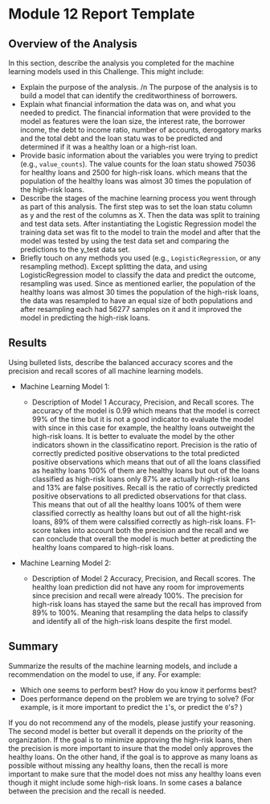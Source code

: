 # Module 12 Report Template

## Overview of the Analysis

In this section, describe the analysis you completed for the machine learning models used in this Challenge. This might include:

* Explain the purpose of the analysis.
/n The purpose of the analysis is to build a model that can identify the creditworthiness of borrowers.
* Explain what financial information the data was on, and what you needed to predict.
The financial information that were provided to the model as features were the loan size, the interest rate, the borrower income, the debt to income ratio, number of accounts, derogatory marks and the total debt and the loan statu was to be predicted and determined if it was a healthy loan or a high-rist loan. 
* Provide basic information about the variables you were trying to predict (e.g., `value_counts`).
The value counts for the loan statu showed 75036 for healthy loans and 2500 for high-risk loans. which means that the population of the healthy loans was almost 30 times the population of the high-risk loans. 
* Describe the stages of the machine learning process you went through as part of this analysis.
The first step was to set the loan statu column as y and the rest of the columns as X. Then the data was split to training and test data sets. After instantiating the Logistic Regression model the training data set was fit to the model to train the model and after that the model was tested by using the test data set and comparing the predictions to the y_test data set.
* Briefly touch on any methods you used (e.g., `LogisticRegression`, or any resampling method).
Except splitting the data, and using LogisticRegression model to classify the data and predict the outcome, resampling was used. Since as mentioned earlier, the population of the healthy loans was almost 30 times the population of the high-risk loans, the data was resampled to have an equal size of both populations and after resampling each had 56277 samples on it and it improved the model in predicting the high-risk loans. 
## Results

Using bulleted lists, describe the balanced accuracy scores and the precision and recall scores of all machine learning models.

* Machine Learning Model 1:
  * Description of Model 1 Accuracy, Precision, and Recall scores.
The accuracy of the model is 0.99 which means that the model is correct 99% of the time but it is not a good indicator to evaluate the model with since in this case for example, the healthy loans outweight the high-risk loans. It is better to evaluate the model by the other indicators shown in the classificatino report. Precision is the ratio of correctly predicted positive observations to the total predicted positive observations which means that out of all the loans classified as healthy loans 100% of them are healthy loans but out of the loans classified as high-risk loans only 87% are actually high-risk loans and 13% are false positives. Recall is the ratio of correctly predicted positive observations to all predicted observations for that class. This means that out of all the healthy loans 100% of them were classified correctly as healthy loans but out of all the hight-risk loans, 89% of them were calssified correctly as high-risk loans. F1-score takes into account both the precision and the recall and we can conclude that overall the model is much better at predicting the healthy loans compared to high-risk loans.



* Machine Learning Model 2:
  * Description of Model 2 Accuracy, Precision, and Recall scores.
  The healthy loan prediction did not have any room for improvements since precision and recall were already 100%. The precision for high-risk loans has stayed the same but the recall has improved from 89% to 100%. Meaning that resampling the data helps to classify and identify all of the high-risk loans despite the first model.  

## Summary

Summarize the results of the machine learning models, and include a recommendation on the model to use, if any. For example:
* Which one seems to perform best? How do you know it performs best?
* Does performance depend on the problem we are trying to solve? (For example, is it more important to predict the `1`'s, or predict the `0`'s? )

If you do not recommend any of the models, please justify your reasoning.
The second model is better but overall it depends on the priority of the organization. If the goal is to minimize approving the high-risk loans, then the precision is more important to insure that the model only approves the healthy loans. On the other hand, if the goal is to approve as many loans as possible without missing any healthy loans, then the recall is more important to make sure that the model does not miss any healthy loans even though it might include some high-risk loans. In some cases a balance between the precision and the recall is needed. 

